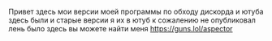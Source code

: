 Привет здесь мои версии моей программы по обходу дискорда и ютуба 
здесь были и старые версии я их в ютуб к сожалению не опубликовал лень было
здесь вы можете найти меня https://guns.lol/aspector
